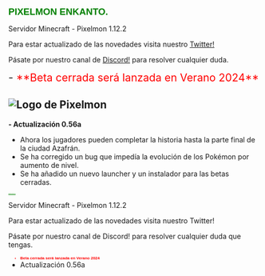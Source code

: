 <span style="font-size:14pt; color:green; font-family:Arial;"><strong>PIXELMON ENKANTO.</strong></span>

Servidor Minecraft - Pixelmon 1.12.2

Para estar actualizado de las novedades visita nuestro [Twitter!](https://twitter.com/PixelmonenKanto)

Pásate por nuestro canal de [Discord!](https://discord.gg/WvbrjUweCA) para resolver cualquier duda.

<span style="font-size: 16pt;">
- <span style="color:red;">**Beta cerrada será lanzada en Verano 2024**</span>
</span>

![Logo de Pixelmon](https://i.imgur.com/jw26DpP.png)
---

**- Actualización 0.56a**

- Ahora los jugadores pueden completar la historia hasta la parte final de la ciudad Azafrán.
- Se ha corregido un bug que impedía la evolución de los Pokémon por aumento de nivel.
- Se ha añadido un nuevo launcher y un instalador para las betas cerradas.

<!DOCTYPE html>
<html lang="es">
<head>
    <meta charset="UTF-8">
    <meta name="viewport" content="width=device-width, initial-scale=1.0">
    <title>PIXELMON ENKANTO</title>
    <style>
        h1 {
            font-size: 1.4;
            font-family: Arial;
            font-weight: bold;
            color: green;
            text-decoration: underline;
        }
        .update {
            font-size: 8px;
            font-family: Arial;
            color: red;
        }
    </style>
</head>
<body>
    <h1>PIXELMON ENKANTO</h1>
    <p>Servidor Minecraft - Pixelmon 1.12.2</p>
    <p>Para estar actualizado de las novedades visita nuestro Twitter!</p>
    <p>Pásate por nuestro canal de Discord! para resolver cualquier duda que tengas.</p>
    <ul>
        <li class="update"><strong>Beta cerrada será lanzada en Verano 2024</strong></li>
        <li>Actualización 0.56a</li>
    </ul>
</body>
</html>
